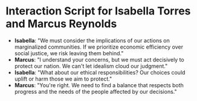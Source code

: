 # Interaction Script for Isabella Torres and Marcus Reynolds

- **Isabella**: "We must consider the implications of our actions on marginalized communities. If we prioritize economic efficiency over social justice, we risk leaving them behind."
- **Marcus**: "I understand your concerns, but we must act decisively to protect our nation. We can't let idealism cloud our judgment."
- **Isabella**: "What about our ethical responsibilities? Our choices could uplift or harm those we aim to protect."
- **Marcus**: "You're right. We need to find a balance that respects both progress and the needs of the people affected by our decisions."
